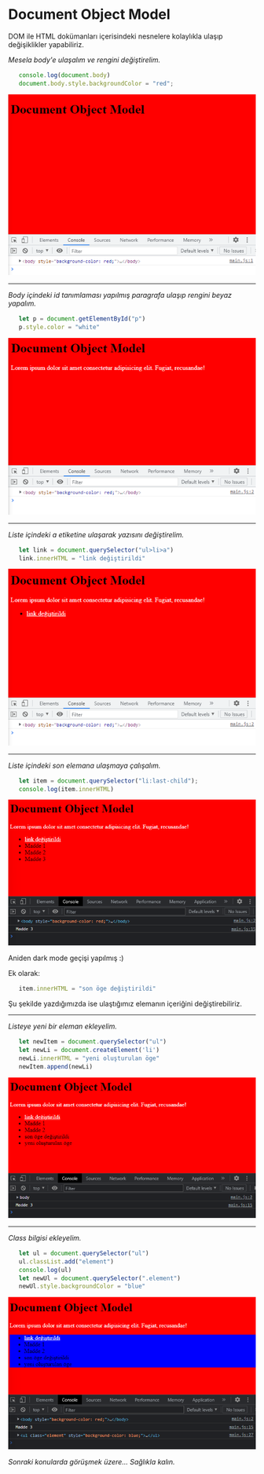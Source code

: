# Document Object Model
DOM ile HTML dokümanları içerisindeki nesnelere kolaylıkla ulaşıp değişiklikler yapabiliriz.

*Mesela body'e ulaşalım ve rengini değiştirelim.*

```javascript
   console.log(document.body)
   document.body.style.backgroundColor = "red";
```

<img src="img1.png">
<hr>


*Body içindeki id tanımlaması yapılmış paragrafa ulaşıp rengini beyaz yapalım.*

```javascript
   let p = document.getElementById("p")
   p.style.color = "white"
```

<img src="img2.png">
<hr>


*Liste içindeki a etiketine ulaşarak yazısını değiştirelim.*

```javascript
   let link = document.querySelector("ul>li>a")
   link.innerHTML = "link değiştirildi"
```
<img src="img3.png">
<hr>


*Liste içindeki son elemana ulaşmaya çalışalım.*

```javascript
   let item = document.querySelector("li:last-child");
   console.log(item.innerHTML)
```

<img src="img4.png">

Aniden dark mode geçişi yapılmış :)

Ek olarak:
```javascript
   item.innerHTML = "son öge değiştirildi"
```

Şu şekilde yazdığımızda ise ulaştığımız elemanın içeriğini değiştirebiliriz.
<hr>


*Listeye yeni bir eleman ekleyelim.*

```javascript
   let newItem = document.querySelector("ul")
   let newLi = document.createElement('li')
   newLi.innerHTML = "yeni oluşturulan öge"
   newItem.append(newLi)
```
<img src="img5.png">

<hr>

*Class bilgisi ekleyelim.*
```javascript
   let ul = document.querySelector("ul")
   ul.classList.add("element")
   console.log(ul)
   let newUl = document.querySelector(".element")
   newUl.style.backgroundColor = "blue"
```
<img src="img6.png">

*Sonraki konularda görüşmek üzere...*
*Sağlıkla kalın.*



